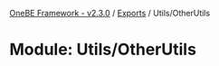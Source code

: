 [OneBE Framework - v2.3.0](../README.md) / [Exports](../modules.md) / Utils/OtherUtils

# Module: Utils/OtherUtils
